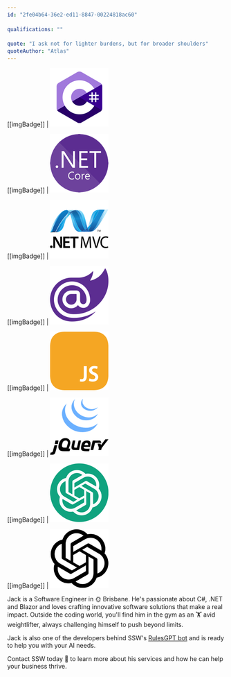```yaml
---
id: "2fe04b64-36e2-ed11-8847-00224818ac60"

qualifications: ""

quote: "I ask not for lighter burdens, but for broader shoulders"
quoteAuthor: "Atlas"
---
```


[[imgBadge]]
| ![C#](../badges/Developer-c-sharp.png)

[[imgBadge]]
| ![.NET Core](../badges/Developer-dotnet-core.png)

[[imgBadge]]
| ![Blazor](../badges/Developer-dotnet-mvc.png)

[[imgBadge]]
| ![Blazor](../badges/Developer-blazor.png)

[[imgBadge]]
| ![Blazor](../badges/Developer-js.png)

[[imgBadge]]
| ![Blazor](../badges/Developer-j-query.png)

[[imgBadge]]
| ![Blazor](../badges/Developer-OpenAI-ChatGPT.png)

[[imgBadge]]
| ![Blazor](../badges/Developer-OpenAI.png)

Jack is a Software Engineer in 🌞 Brisbane. He's passionate about C#, .NET and Blazor and loves crafting innovative software solutions that make a real impact. Outside the coding world, you'll find him in the gym as an 🏋️ avid weightlifter, always challenging himself to push beyond limits.

Jack is also one of the developers behind SSW's [RulesGPT bot](https://rulesgpt.ssw.com.au/) and is ready to help you with your AI needs.

Contact SSW today 💬 to learn more about his services and how he can help your business thrive.
